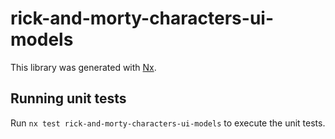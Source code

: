 # rick-and-morty-characters-ui-models

This library was generated with [Nx](https://nx.dev).

## Running unit tests

Run `nx test rick-and-morty-characters-ui-models` to execute the unit tests.
